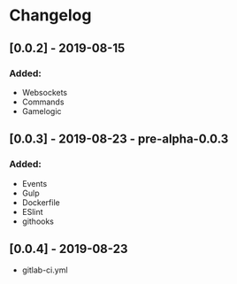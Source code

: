 # Changelog

## [0.0.2] - 2019-08-15
### Added:
- Websockets
- Commands
- Gamelogic

## [0.0.3] - 2019-08-23 - pre-alpha-0.0.3
### Added:
- Events
- Gulp
- Dockerfile
- ESlint
- githooks

## [0.0.4] - 2019-08-23
- gitlab-ci.yml